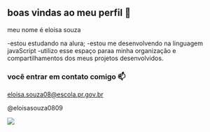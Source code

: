 ## boas vindas ao meu perfil 🤯
                                                                                                                                                        
meu nome é eloisa souza 

-estou estudando na alura;
-estou me desenvolvendo na linguagem javaScript
-utilizo esse espaço paraa minha organização e compartilhamentos dos meus projetos desenvolvidos.

### você entrar em contato comigo 📫

eloisa.souza08@escola.pr.gov.br

@eloisasouza0809

![](https://github.com/user-attachments/assets/800f769e-3adf-4d0e-a734-33bac772f2fb)


